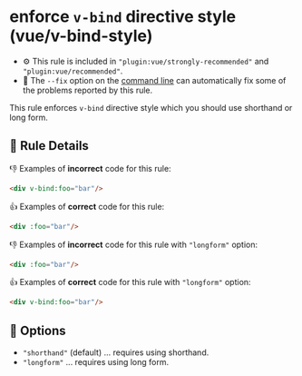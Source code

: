 # enforce `v-bind` directive style (vue/v-bind-style)

- :gear: This rule is included in `"plugin:vue/strongly-recommended"` and `"plugin:vue/recommended"`.
- :wrench: The `--fix` option on the [command line](http://eslint.org/docs/user-guide/command-line-interface#fix) can automatically fix some of the problems reported by this rule.

This rule enforces `v-bind` directive style which you should use shorthand or long form.

## :book: Rule Details

:-1: Examples of **incorrect** code for this rule:

```html
<div v-bind:foo="bar"/>
```

:+1: Examples of **correct** code for this rule:

```html
<div :foo="bar"/>
```

:-1: Examples of **incorrect** code for this rule with `"longform"` option:

```html
<div :foo="bar"/>
```

:+1: Examples of **correct** code for this rule with `"longform"` option:

```html
<div v-bind:foo="bar"/>
```

## :wrench: Options

- `"shorthand"` (default) ... requires using shorthand.
- `"longform"` ... requires using long form.
